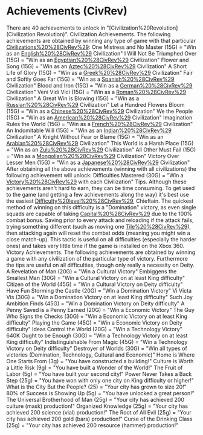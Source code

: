 # Achievements (CivRev)

There are 40 achievements to unlock in "[Civilization%20Revolution](Civilization Revolution)".
Civilization Achievements.
The following achievements are obtained by winning any type of game with that particular [Civilizations%20%28CivRev%29](civilization):
One Mistress and No Master (15G) = "Win as an [English%20%28CivRev%29](English) Civilization"
I Will Not Be Triumphed Over (15G) = "Win as an [Egyptian%20%28CivRev%29](Egyptian) Civilization"
Flower and Song (15G) = "Win as an [Aztec%20%28CivRev%29](Aztec) Civilization"
A Short Life of Glory (15G) = "Win as a [Greek%20%28CivRev%29](Greek) Civilization"
Fair and Softly Goes Far (15G) = "Win as a [Spanish%20%28CivRev%29](Spanish) Civilization"
Blood and Iron (15G) = "Win as a [German%20%28CivRev%29](German) Civilization"
Veni Vidi Vici (15G) = "Win as a [Roman%20%28CivRev%29](Roman) Civilization"
A Great Win is Blowing (15G) = "Win as a [Russian%20%28CivRev%29](Russian) Civilization"
Let a Hundred Flowers Bloom (15G) = "Win as a [Chinese%20%28CivRev%29](Chinese) Civilization"
We the People (15G) = "Win as an [American%20%28CivRev%29](American) Civilization"
Imagination Rules the World (15G) = "Win as a [French%20%28CivRev%29](French) Civilization"
An Indomitable Will (15G) = "Win as an [Indian%20%28CivRev%29](Indian) Civilization"
A Knight Without Fear or Blame (15G) = "Win as an [Arabian%20%28CivRev%29](Arab) Civilization"
This World is a Harsh Place (15G) = "Win as an [Zulu%20%28CivRev%29](African) Civilization"
All Other Must Fail (15G) = "Win as a [Mongolian%20%28CivRev%29](Mongolian) Civilization"
Victory Over Lesser Men (15G) = "Win as a [Japanese%20%28CivRev%29](Japanese) Civilization"
After obtaining all the above achievements (winning with all civilizations) the following achievement will unlock:
Difficulties Mastered (30G) = "Win a [Victory%20%28CivRev%29](Victory) with each Civilization"
Tips.
Although these achievements aren't hard to earn, they can be time consuming. To get used to the game (and getting a few achievements along the way) it's best use the easiest [Difficulty%20level%20%28CivRev%29](difficulty), Chieftain. The quickest method of winning on this difficulty is a "Domination" victory, as even single squads are capable of taking [Capital%20%28CivRev%29](capitals) due to the 100% combat bonus. Saving prior to every attack and reloading if the attack fails, trying something different (such as moving one [Tile%20%28CivRev%29](tile)), then attacking again will reset the combat odds (meaning you might win a close match-up). This tactic is useful on all difficulties (especially the harder ones) and takes very little time if the game is installed on the Xbox 360.
Victory Achievements.
The following achievements are obtained by winning a game with any civilization of the particular type of victory. Furthermore the tips are useful on all difficulties, though only really a necessity on Deity.
A Revelation of Man (20G) = "Win a Cultural Victory"
Embiggens the Smallest Man (30G) = "Win a Cultural Victory on at least King difficulty"
Citizen of the World (45G) = "Win a Cultural Victory on Deity difficulty"
Have Fun Storming the Castle (20G) = "Win a Domination Victory"
Vi Victa Vis (30G) = "Win a Domination Victory on at least King difficulty"
Such Joy Ambition Finds (45G) = "Win a Domination Victory on Deity difficulty"
A Penny Saved is a Penny Earned (20G) = "Win a Economic Victory"
The Guy Who Signs the Checks (30G) = "Win a Economic Victory on at least King difficulty"
Playing the Game (45G) = "Win a Economic Victory on Deity difficulty"
Ideas Control the World (20G) = "Win a Technology Victory"
640K Ought to be Enough (30G) = "Win a Technology Victory on at least King difficulty"
Indistinguishable From Magic (45G) = "Win a Technology Victory on Deity difficulty"
Destroyer of Worlds (30G) = "Win all types of victories (Domination, Technology, Cultural and Economic)"
Home is Where One Starts From (3g) = "You have constructed a building!"
Culture is Worth a Little Risk (9g) = "You have built a Wonder of the World!"
The Fruit of Labor (5g) = "You have built your second city!"
Power Never Takes a Back Step (25g) = "You have won with only one city on King difficulty or higher!"
What is the City But the People? (25) = "Your city has grown to size 20!"
80% of Success is Showing Up (5g) = "You have unlocked a great person!"
The Universal Brotherhood of Man (25g) = "Your city has achieved 200 culture (mask) production!"
Organized Knowledge (25g) = "Your city has achieved 200 science (vial) production!"
The Root of All Evil (25g) = "Your city has achieved 200 gold (bars) production!"
Curse of the Drinking Class (25g) = "Your city has achieved 200 resource (hammer) production!"